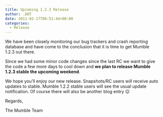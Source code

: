 ```yaml
---
title: Upcoming 1.2.3 Release
author: .D0T
date: 2011-02-17T06:51:44+00:00
categories:
  - Release
---
```


We have been closely monitoring our bug trackers and crash reporting database and have come to the conclusion that it is
time to get Mumble 1.2.3 out there.

Since we had some minor code changes since the last RC we want to give the code a few more days to cool down and **we
plan to release Mumble 1.2.3 stable the upcoming weekend**.

We hope you&#8217;ll enjoy our new release. Snapshots/RC users will receive auto updates to stable. Mumble 1.2.2 stable
users will see the usual update notification. Of course there will also be another blog entry 😉

Regards,

The Mumble Team
